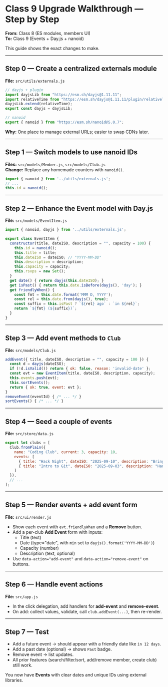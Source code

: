 # Class 9 Upgrade Walkthrough — Step by Step
**From:** Class 8 (ES modules, members UI)  
**To:** Class 9 (Events + Day.js + nanoid)

This guide shows the exact changes to make.

---

## Step 0 — Create a centralized externals module
**File:** `src/utils/externals.js`
```js
// dayjs + plugin
import dayjsLib from "https://esm.sh/dayjs@1.11.11";
import relativeTime from "https://esm.sh/dayjs@1.11.11/plugin/relativeTime";
dayjsLib.extend(relativeTime);
export const dayjs = dayjsLib;

// nanoid
export { nanoid } from "https://esm.sh/nanoid@5.0.7";
```
**Why:** One place to manage external URLs; easier to swap CDNs later.

---

## Step 1 — Switch models to use nanoid IDs
**Files:** `src/models/Member.js`, `src/models/Club.js`  
**Change:** Replace any homemade counters with `nanoid()`.
```js
import { nanoid } from '../utils/externals.js';
// ...
this.id = nanoid();
```

---

## Step 2 — Enhance the Event model with Day.js
**File:** `src/models/EventItem.js`
```js
import { nanoid, dayjs } from '../utils/externals.js';

export class EventItem {
  constructor(title, dateISO, description = "", capacity = 100) {
    this.id = nanoid();
    this.title = title;
    this.dateISO = dateISO; // "YYYY-MM-DD"
    this.description = description;
    this.capacity = capacity;
    this.rsvps = new Set();
  }
  get date() { return dayjs(this.dateISO); }
  get isPast() { return this.date.isBefore(dayjs(), 'day'); }
  get friendlyWhen() {
    const fmt = this.date.format('MMM D, YYYY');
    const rel = this.date.from(dayjs(), true);
    const suffix = this.isPast ? `${rel} ago` : `in ${rel}`;
    return `${fmt} (${suffix})`;
  }
}
```

---

## Step 3 — Add event methods to `Club`
**File:** `src/models/Club.js`
```js
addEvent({ title, dateISO, description = "", capacity = 100 }) {
  const d = dayjs(dateISO);
  if (!d.isValid()) return { ok: false, reason: 'invalid-date' };
  const evt = new EventItem(title, dateISO, description, capacity);
  this.events.push(evt);
  this.sortEvents();
  return { ok: true, event: evt };
}
removeEvent(eventId) { /* ... */ }
sortEvents() { /* ... */ }
```

---

## Step 4 — Seed a couple of events
**File:** `src/store/data.js`
```js
export let clubs = [
  Club.fromPlain({
    name: "Coding Club", current: 3, capacity: 10,
    events: [
      { title: "Hack Night", dateISO: "2025-09-10", description: "Bring a project.", capacity: 30 },
      { title: "Intro to Git", dateISO: "2025-09-03", description: "Hands-on basics." }
    ]
  }),
  // ...
];
```

---

## Step 5 — Render events + add event form
**File:** `src/ui/render.js`
- Show each event with `evt.friendlyWhen` and a **Remove** button.
- Add a per-club **Add Event** form with inputs:
  - Title (text)
  - Date (type="date", with `min` set to `dayjs().format('YYYY-MM-DD')`)
  - Capacity (number)
  - Description (text, optional)
- Use `data-action="add-event"` and `data-action="remove-event"` on buttons.

---

## Step 6 — Handle event actions
**File:** `src/app.js`
- In the click delegation, add handlers for **add-event** and **remove-event**.
- On add: collect values, validate, call `club.addEvent(...)`, then re-render.

---

## Step 7 — Test
- Add a future event → should appear with a friendly date like `in 12 days`.
- Add a past date (optional) → shows `Past` badge.
- Remove event → list updates.
- All prior features (search/filter/sort, add/remove member, create club) still work.

You now have **Events** with clear dates and unique IDs using external libraries.
